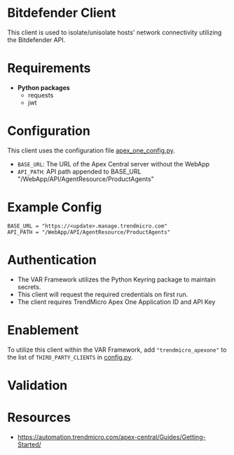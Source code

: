 # Bitdefender Client
This client is used to isolate/unisolate hosts' network connectivity utilizing the Bitdefender API.  

# Requirements
- __Python packages__
  - requests
  - jwt


# Configuration
This client uses the configuration file [apex_one_config.py](apex_one_config.py). 
  - `BASE_URL`: The URL of the Apex Central server without the WebApp
  - `API_PATH`: API path appended to BASE_URL "/WebApp/API/AgentResource/ProductAgents"

# Example Config
```
BASE_URL = "https://<update>.manage.trendmicro.com"
API_PATH = "/WebApp/API/AgentResource/ProductAgents"
```

# Authentication
- The VAR Framework utilizes the Python Keyring package to maintain secrets. 
- This client will request the required credentials on first run. 
- The client requires TrendMicro Apex One Application ID and API Key

# Enablement
To utilize this client within the VAR Framework, add `"trendmicro_apexone"` to the list of `THIRD_PARTY_CLIENTS` in [config.py](../../config.py).

# Validation


# Resources
- https://automation.trendmicro.com/apex-central/Guides/Getting-Started/
